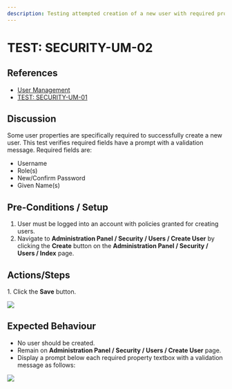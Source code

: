 ```yaml
---
description: Testing attempted creation of a new user with required properties missing.
---
```


# TEST: SECURITY-UM-02

## References

* [User Management](broken-reference)
* [TEST: SECURITY-UM-01](test-security-um-01.md)

## Discussion

Some user properties are specifically required to successfully create a new user. This test verifies required fields have a prompt with a validation message. Required fields are:

* Username
* Role(s)
* New/Confirm Password
* Given Name(s)

## Pre-Conditions / Setup

1. User must be logged into an account with policies granted for creating users.
2. Navigate to **Administration Panel / Security / Users / Create User** by clicking the **Create** button on the **Administration Panel / Security / Users / Index** page.

## Actions/Steps

1\. Click the **Save** button.  &#x20;

![](../../../../../../../../.gitbook/assets/blankcreate\_savebutton.png)

## Expected Behaviour

* No user should be created.
* Remain on **Administration Panel / Security / Users / Create User** page.
* Display a prompt below each required property textbox with a validation message as follows:

![](../../../../../../../../.gitbook/assets/blankcreate\_prompted.png)

